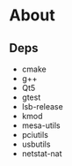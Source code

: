 
# About

## Deps
- cmake
- g++
- Qt5
- gtest
- lsb-release
- kmod
- mesa-utils
- pciutils
- usbutils
- netstat-nat
